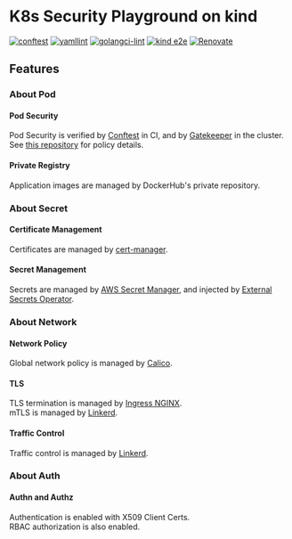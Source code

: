 # K8s Security Playground on kind

[![conftest](https://github.com/YunosukeY/k8s-sec-playground/actions/workflows/conftest.yaml/badge.svg?branch=master&event=push)](https://github.com/YunosukeY/k8s-sec-playground/actions/workflows/conftest.yaml)
[![yamllint](https://github.com/YunosukeY/k8s-sec-playground/actions/workflows/yamllint.yaml/badge.svg?branch=master&event=push)](https://github.com/YunosukeY/k8s-sec-playground/actions/workflows/yamllint.yaml)
[![golangci-lint](https://github.com/YunosukeY/k8s-sec-playground/actions/workflows/golangci-lint.yml/badge.svg?branch=master&event=push)](https://github.com/YunosukeY/k8s-sec-playground/actions/workflows/golangci-lint.yml)
[![kind e2e](https://github.com/YunosukeY/k8s-sec-playground/actions/workflows/kind-e2e.yaml/badge.svg?branch=master&event=push)](https://github.com/YunosukeY/k8s-sec-playground/actions/workflows/kind-e2e.yaml)
[![Renovate](https://img.shields.io/badge/renovate-enabled-brightgreen.svg)](https://renovatebot.com)

## Features

### About Pod

#### Pod Security

Pod Security is verified by [Conftest](https://www.conftest.dev) in CI, and by [Gatekeeper](https://open-policy-agent.github.io/gatekeeper) in the cluster.<br>
See [this repository](https://github.com/YunosukeY/policy-for-pss) for policy details.

#### Private Registry

Application images are managed by DockerHub's private repository.

### About Secret

#### Certificate Management

Certificates are managed by [cert-manager](https://cert-manager.io).

#### Secret Management

Secrets are managed by [AWS Secret Manager](https://aws.amazon.com/secrets-manager), and injected by [External Secrets Operator](https://external-secrets.io).

### About Network

#### Network Policy

Global network policy is managed by [Calico](https://www.tigera.io/project-calico).

#### TLS

TLS termination is managed by [Ingress NGINX](https://kubernetes.github.io/ingress-nginx).<br>
mTLS is managed by [Linkerd](https://linkerd.io).

#### Traffic Control

Traffic control is managed by [Linkerd](https://linkerd.io).

### About Auth

#### Authn and Authz

Authentication is enabled with X509 Client Certs.<br>
RBAC authorization is also enabled.

<!--
## Usage

### Requirement

- kubectl
- kind
- Go
- Helm, Helmfile, helm-diff

### Preparation

1. Push an image to DockerHub<br>
   See https://github.com/YunosukeY/k8s-playground-backend#preparation-for-kind-sample
2. Create .env.dockerhub file

```sh
cat <<EOF > .env.dockerhub
DOCKER_USERNAME={DOCKERHUB_USERNAME}
DOCKER_PASSWORD={DOCKERHUB_PASSWORD}
EOF
```

3. Update images in `k8s/app/kustomization.yaml` with your own image.

### To Create a Cluster

```sh
./kind/e2e.sh create
```

### To Run E2E Test

```sh
go test cmd/e2e/main_test.go
```

### To Delete the Cluster

```sh
./e2d.sh delete
``` -->
